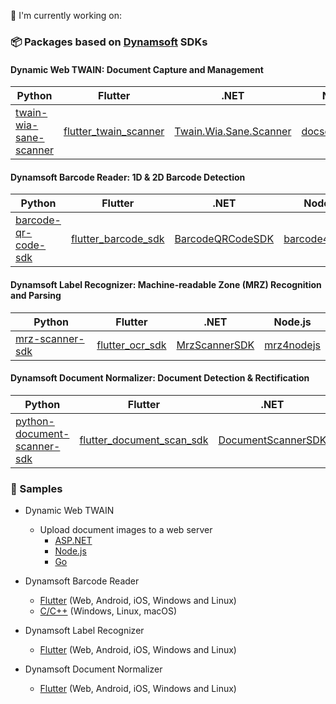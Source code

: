 🔭 I'm currently working on:

### 📦 Packages based on [Dynamsoft](https://www.dynamsoft.com/) SDKs

#### Dynamic Web TWAIN: Document Capture and Management

| Python      | Flutter         | .NET | Node.js | Go|
| ----------- | ----------- |-----------    | -----------    | -----------    |
| [twain-wia-sane-scanner](https://github.com/yushulx/twain-wia-sane-scanner) |[flutter_twain_scanner](https://github.com/yushulx/flutter_twain_scanner)     |  [Twain.Wia.Sane.Scanner](https://github.com/yushulx/dotnet-twain-wia-sane-scanner)  |[docscan4nodejs](https://github.com/yushulx/dynamsoft-service-REST-API) | [goBarcodeQrSDK](https://github.com/yushulx/goBarcodeQrSDK) |

#### Dynamsoft Barcode Reader: 1D & 2D Barcode Detection

| Python      | Flutter         | .NET | Node.js |
| ----------- | ----------- |-----------    | -----------    |
| [barcode-qr-code-sdk](https://pypi.org/project/barcode-qr-code-sdk/) | [flutter_barcode_sdk](https://github.com/yushulx/flutter_barcode_sdk)   | [BarcodeQRCodeSDK ](https://github.com/yushulx/dotnet-barcode-qr-code-sdk/) |[barcode4nodejs](https://github.com/yushulx/nodejs-barcode) |


#### Dynamsoft Label Recognizer: Machine-readable Zone (MRZ) Recognition and Parsing

| Python      | Flutter         | .NET | Node.js |
| ----------- | ----------- |-----------    | -----------    |
| [mrz-scanner-sdk](https://github.com/yushulx/python-mrz-scanner-sdk) |[flutter_ocr_sdk](https://github.com/yushulx/flutter_ocr_sdk)     | [MrzScannerSDK](https://github.com/yushulx/dotnet-mrz-sdk)           | [mrz4nodejs](https://github.com/yushulx/mrz4nodejs) |

#### Dynamsoft Document Normalizer: Document Detection & Rectification

| Python      | Flutter         | .NET | Node.js |
| ----------- | ----------- |-----------    | -----------    |
|[python-document-scanner-sdk](https://github.com/yushulx/python-document-scanner-sdk) |[flutter_document_scan_sdk](https://github.com/yushulx/flutter_document_scan_sdk)    | [DocumentScannerSDK](https://github.com/yushulx/dotnet-document-scanner-sdk)            | [docrectifier4nodejs](https://github.com/yushulx/nodejs-document-rectification) |

### 🚀 Samples
- Dynamic Web TWAIN
    - Upload document images to a web server
      - [ASP.NET](https://github.com/yushulx/web-twain-ASP.NET-Core)
      - [Node.js](https://github.com/yushulx/Scan-Documents-with-Node.JS)
      - [Go](https://github.com/yushulx/Scan-Documents-with-Go)
    
- Dynamsoft Barcode Reader
  - [Flutter](https://github.com/yushulx/flutter-barcode-scanner) (Web, Android, iOS, Windows and Linux)
  - [C/C++](https://github.com/yushulx/cmake-cpp-barcode-qrcode) (Windows, Linux, macOS)
- Dynamsoft Label Recognizer
  - [Flutter](https://github.com/yushulx/flutter-MRZ-scanner) (Web, Android, iOS, Windows and Linux)
- Dynamsoft Document Normalizer
  - [Flutter](https://github.com/yushulx/flutter-document-scanner) (Web, Android, iOS, Windows and Linux)
